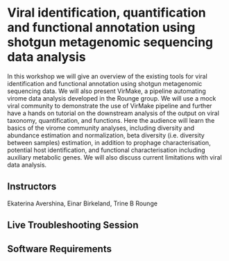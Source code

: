 # Viral identification, quantification and functional annotation using shotgun metagenomic sequencing data analysis
In this workshop we will give an overview of the existing tools for viral identification and functional annotation using shotgun metagenomic sequencing data. We will also present VirMake, a pipeline automating virome data analysis developed in the Rounge group. We will use a mock viral community to demonstrate the use of VirMake pipeline and further have a hands on tutorial on the downstream analysis of the output on viral taxonomy, quantification, and functions. Here the audience will learn the basics of the virome community analyses, including diversity and abundance estimation and normalization, beta diversity (i.e. diversity between samples) estimation, in addition to prophage characterisation, potential host identification, and functional characterisation including auxiliary metabolic genes. We will also discuss current limitations with viral data analysis.
## Instructors
Ekaterina Avershina, Einar Birkeland, Trine B Rounge
## Live Troubleshooting Session
## Software Requirements